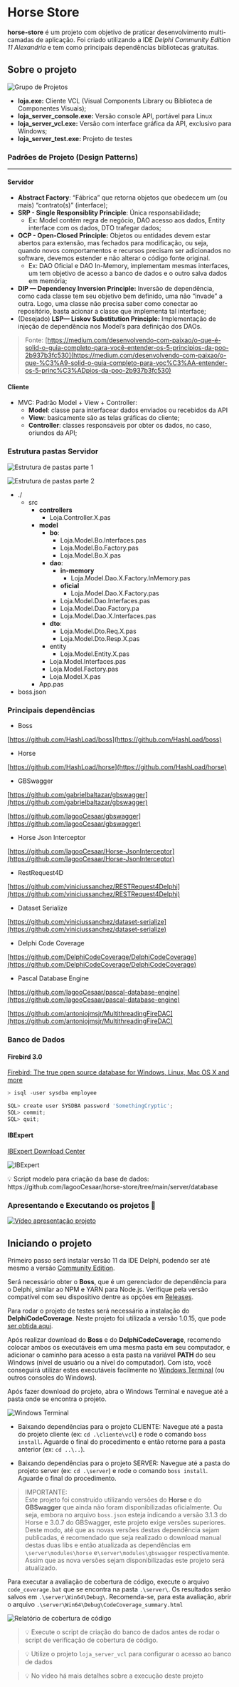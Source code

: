 # Horse Store

**horse-store** é um projeto com objetivo de praticar desenvolvimento multi-camadas de aplicação. Foi criado utilizando a IDE _Delphi Community Edition 11 Alexandria_ e tem como principais dependências bibliotecas gratuitas.

## Sobre o projeto

![Grupo de Projetos](https://github.com/IagooCesaar/horse-store/assets/12894025/3e8ed9b4-c1dc-408e-9428-ec17a2d7ea7a)


- **loja.exe:** Cliente VCL (Visual Components Library ou Biblioteca de Componentes Visuais);
- **loja_server_console.exe:** Versão console API, portável para Linux
- **loja_server_vcl.exe:** Versão com interface gráfica da API, exclusivo para Windows;
- **loja_server_test.exe:** Projeto de testes

### Padrões de Projeto (Design Patterns)

---

#### Servidor

- **Abstract Factory**: “Fábrica” que retorna objetos que obedecem um (ou mais) “contrato(s)” (interface);
- **SRP - Single Responsiblity Principle**: Única responsabilidade;
    - Ex: Model contém regra de negócio, DAO acesso aos dados, Entity interface com os dados, DTO trafegar dados;
- **************OCP - Open-Closed Principle:************** Objetos ou entidades devem estar abertos para extensão, mas fechados para modificação, ou seja, quando novos comportamentos e recursos precisam ser adicionados no software, devemos estender e não alterar o código fonte original.
    - Ex: DAO Oficial e DAO In-Memory, implementam mesmas interfaces, um tem objetivo de acesso a banco de dados e o outro salva dados em memória;
- **DIP — Dependency Inversion Principle:** Inversão de dependência, como cada classe tem seu objetivo bem definido, uma não “invade” a outra. Logo, uma classe não precisa saber como conectar ao repositório, basta acionar a classe que implementa tal interface;
- (Desejado) ****LSP— Liskov Substitution Principle:**** Implementação de injeção de dependência nos Model’s para definição dos DAOs.

> Fonte: [https://medium.com/desenvolvendo-com-paixao/o-que-é-solid-o-guia-completo-para-você-entender-os-5-princípios-da-poo-2b937b3fc530](https://medium.com/desenvolvendo-com-paixao/o-que-%C3%A9-solid-o-guia-completo-para-voc%C3%AA-entender-os-5-princ%C3%ADpios-da-poo-2b937b3fc530)
> 

#### Cliente

- MVC: Padrão Model + View + Controller:
    - **Model**: classe para interfacear dados enviados ou recebidos da API
    - **View**: basicamente são as telas gráficas do cliente;
    - **Controller**: classes responsáveis por obter os dados, no caso, oriundos da API;

### Estrutura pastas Servidor

![Estrutura de pastas parte 1](https://github.com/IagooCesaar/horse-store/assets/12894025/cf96eaa0-e9f1-46db-bef5-01205737ebab)

![Estrutura de pastas parte 2](https://github.com/IagooCesaar/horse-store/assets/12894025/24231dce-a9ed-4c37-80c3-a779f0258436)

- ./
    - src
        - **controllers**
            - Loja.Controller.X.pas
        - **model**
            - **bo**:
                - Loja.Model.Bo.Interfaces.pas
                - Loja.Model.Bo.Factory.pas
                - Loja.Model.Bo.X.pas
            - **dao**:
                - **in-memory**
                    - Loja.Model.Dao.X.Factory.InMemory.pas
                - **oficial**
                    - Loja.Model.Dao.X.Factory.pas
                - Loja.Model.Dao.Interfaces.pas
                - Loja.Model.Dao.Factory.pa
                - Loja.Model.Dao.X.Interfaces.pas
            - **dto**:
                - Loja.Model.Dto.Req.X.pas
                - Loja.Model.Dto.Resp.X.pas
            - entity
                - Loja.Model.Entity.X.pas
            - Loja.Model.Interfaces.pas
            - Loja.Model.Factory.pas
            - Loja.Model.X.pas
        - App.pas
- boss.json

### Principais dependências

- Boss

[https://github.com/HashLoad/boss](https://github.com/HashLoad/boss)

- Horse

[https://github.com/HashLoad/horse](https://github.com/HashLoad/horse)

- GBSwagger

[https://github.com/gabrielbaltazar/gbswagger](https://github.com/gabrielbaltazar/gbswagger)

[https://github.com/IagooCesaar/gbswagger](https://github.com/IagooCesaar/gbswagger)

- Horse Json Interceptor

[https://github.com/IagooCesaar/Horse-JsonInterceptor](https://github.com/IagooCesaar/Horse-JsonInterceptor)

- RestRequest4D

[https://github.com/viniciussanchez/RESTRequest4Delphi](https://github.com/viniciussanchez/RESTRequest4Delphi)

- Dataset Serialize

[https://github.com/viniciussanchez/dataset-serialize](https://github.com/viniciussanchez/dataset-serialize)

- Delphi Code Coverage

[https://github.com/DelphiCodeCoverage/DelphiCodeCoverage](https://github.com/DelphiCodeCoverage/DelphiCodeCoverage)

- Pascal Database Engine

[https://github.com/IagooCesaar/pascal-database-engine](https://github.com/IagooCesaar/pascal-database-engine)

[https://github.com/antoniojmsjr/MultithreadingFireDAC](https://github.com/antoniojmsjr/MultithreadingFireDAC)

### Banco de Dados

#### Firebird 3.0

[Firebird: The true open source database for Windows, Linux, Mac OS X and more](https://firebirdsql.org/en/firebird-3-0/)

```jsx
> isql -user sysdba employee

SQL> create user SYSDBA password 'SomethingCryptic';
SQL> commit;
SQL> quit;
```

#### IBExpert

[IBExpert Download Center](https://www.ibexpert.net/downloadcenter/)

![IBExpert](https://github.com/IagooCesaar/horse-store/assets/12894025/7f0ba175-50ee-4ef7-81a6-7dc3c1702587)

<aside>
💡 Script modelo para criação da base de dados: https://github.com/IagooCesaar/horse-store/tree/main/server/database

</aside>

### Apresentando e Executando os projetos 🚀

[![Vídeo apresentação projeto](https://img.youtube.com/vi/oTl5mswK1vc/0.jpg)](https://www.youtube.com/watch?v=oTl5mswK1vc)

## Iniciando o projeto

Primeiro passo será instalar versão 11 da IDE Delphi, podendo ser até mesmo a versão [Community Edition](https://www.embarcadero.com/br/products/delphi/starter).

Será necessário obter o **Boss**, que é um gerenciador de dependência para o Delphi, similar ao NPM e YARN para Node.js. Verifique pela versão compatível com seu dispositivo dentre as opções em [Releases](https://github.com/HashLoad/boss/releases).

Para rodar o projeto de testes será necessário a instalação do **DelphiCodeCoverage**. Neste projeto foi utilizada a versão 1.0.15, que pode [ser obtida aqui](https://github.com/DelphiCodeCoverage/DelphiCodeCoverage/releases).

Após realizar download do **Boss** e do **DelphiCodeCoverage**, recomendo colocar ambos os executáveis em uma mesma pasta em seu computador, e adicionar o caminho para acesso a esta pasta na variável **PATH** do seu Windows (nível de usuário ou a nível do computador). Com isto, você conseguirá utilizar estes executáveis facilmente no [Windows Terminal](https://apps.microsoft.com/store/detail/windows-terminal/9N0DX20HK701?hl=pt-br&gl=br&icid=CNavAppsWindowsApps) (ou outros consoles do Windows).

Após fazer download do projeto, abra o Windows Terminal e navegue até a pasta onde se encontra o projeto.

![Windows Terminal](https://github.com/IagooCesaar/horse-store/assets/12894025/f23cd05a-6985-4da1-aff9-4370b0dfd570)

- Baixando dependências para o projeto CLIENTE: Navegue até a pasta do projeto cliente (ex: `cd .\cliente\vcl`) e rode o comando `boss install`. Aguarde o final do procedimento e então retorne para a pasta anterior (ex: `cd ..\..`).

- Baixando dependências para o projeto SERVER: Navegue até a pasta do projeto server (ex: `cd .\server`) e rode o comando `boss install`. Aguarde o final do procedimento.

> IMPORTANTE: <br>
> Este projeto foi construído utilizando versões do **Horse** e do **GBSwagger** que ainda não foram disponibilizadas oficialmente. Ou seja, embora no arquivo `boss.json` esteja indicando a versão 3.1.3 do Horse e 3.0.7 do GBSwagger, este projeto exige versões superiores.<br>
> Deste modo, até que as novas versões destas dependência sejam publicadas, é recomendado que seja realizado o download manual destas duas libs e então atualizada as dependências em `\server\modules\horse` e`\server\modules\gbswagger` respectivamente. Assim que as nova versões sejam disponibilizadas este projeto será atualizado.

Para executar a avaliação de cobertura de código, execute o arquivo `code_coverage.bat` que se encontra na pasta `.\server\`. Os resultados serão salvos em `.\server\Win64\Debug\`. Recomenda-se, para esta avaliação, abrir o arquivo `.\server\Win64\Debug\CodeCoverage_summary.html`

![Relatório de cobertura de código](https://github.com/IagooCesaar/horse-store/assets/12894025/f7db4c89-86a1-4d44-89a0-4a5e91af40c6)

> 💡 Execute o script de criação do banco de dados antes de rodar o script de verificação de cobertura de código.

> 💡 Utilize o projeto `loja_server_vcl` para configurar o acesso ao banco de dados

> 💡 No vídeo há mais detalhes sobre a execução deste projeto